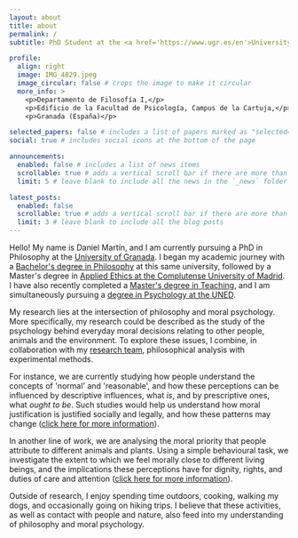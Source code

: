 ```yaml
---
layout: about
title: about
permalink: /
subtitle: PhD Student at the <a href='https://www.ugr.es/en'>University of Granada</a>.

profile:
  align: right
  image: IMG_4829.jpeg
  image_circular: false # crops the image to make it circular
  more_info: >
    <p>Departamento de Filosofía I,</p>
    <p>Edificio de la Facultad de Psicología, Campus de la Cartuja,</p>
    <p>Granada (España)</p>

selected_papers: false # includes a list of papers marked as "selected={true}"
social: true # includes social icons at the bottom of the page

announcements:
  enabled: false # includes a list of news items
  scrollable: true # adds a vertical scroll bar if there are more than 3 news items
  limit: 5 # leave blank to include all the news in the `_news` folder

latest_posts:
  enabled: false
  scrollable: true # adds a vertical scroll bar if there are more than 3 new posts items
  limit: 3 # leave blank to include all the blog posts
---
```


Hello! My name is Daniel Martín, and I am currently pursuing a PhD in Philosophy at the <a href='https://www.ugr.es/en'>University of Granada</a>. I began my academic journey with a <a href='https://www.ugr.es/en/study/undergraduate/bachelors-degree-philosophy'>Bachelor's degree in Philosophy</a> at this same university, followed by a Master's degree in  <a href='https://venalacomplu.ucm.es/estudios/master-eticaaplicada'>Applied Ethics at the Complutense University of Madrid</a>. I have also recently completed a <a href='https://masteres.ugr.es/profesorado/'>Master's degree in Teaching</a>, and I am simultaneously pursuing a <a href='https://www.uned.es/universidad/inicio/en/estudios/grados/grado-en-psicologia.html?idContenido=1'>degree in Psychology at the UNED</a>.

My research lies at the intersection of philosophy and moral psychology. More specifically, my research could be described as the study of the psychology behind everyday moral decisions relating to other people, animals and the environment. To explore these issues, I combine, in collaboration with my <a href= 'https://www.mscilab.com/people/'>research team</a>, philosophical analysis with experimental methods.

For instance, we are currently studying how people understand the concepts of 'normal' and 'reasonable', and how these perceptions can be influenced by descriptive influences, what <i>is</i>, and by prescriptive ones, what <i>ought to be</i>. Such studies would help us understand how moral justification is justified socially and legally, and how these patterns may change (<a href='https://www.mscilab.com/projects/practicalreason/'>click here for more information</a>). 

In another line of work, we are analysing the moral priority that people attribute to different animals and plants. Using a simple behavioural task, we investigate the extent to which we feel morally close to different living beings, and the implications these perceptions have for dignity, rights, and duties of care and attention (<a href='https://www.mscilab.com/projects/animaldilemmas/'>click here for more information</a>).

Outside of research, I enjoy spending time outdoors, cooking, walking my dogs, and occasionally going on hiking trips. I believe that these activities, as well as contact with people and nature, also feed into my understanding of philosophy and moral psychology.

